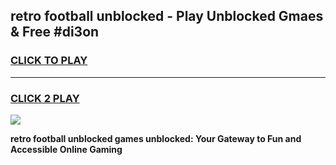 
## retro football unblocked - Play Unblocked Gmaes & Free #di3on
<h3>
<a href="https://news.freeplayer.one?title=retro_football_unblocked&ref=24F">CLICK TO PLAY</a></h3>
<hr>

<h3>
<a href="https://news.freeplayer.one?title=retro_football_unblocked&ref=24F">CLICK 2 PLAY</a>
  
</h3>

<a href="https://news.freeplayer.one?title=retro_football_unblocked&ref=24F/"><img src="https://clearcache.store/games.png"></a>


**retro football unblocked games unblocked: Your Gateway to Fun and Accessible Online Gaming**
